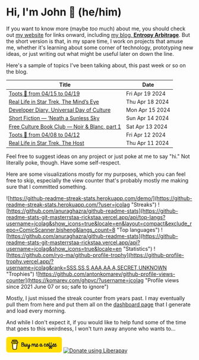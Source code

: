 # Hi, I'm John 👋 (he/him)

If you want to know more (maybe *too* much) about me, you should check out [my website](https://john.colagioia.net/) for links onward, including [my blog, **Entropy Arbitrage**](https://john.colagioia.net/blog).  But the short version is that, in my spare time, I work on projects that amuse me, whether it's learning about some corner of technology, prototyping new ideas, or just writing out what might be useful later on down the line.

Here's a sample of topics I've been talking about, this past week or so on the blog.

|Title|Date|
|-----|-------|
|[Toots 🦣 from 04/15 to 04/19](https://john.colagioia.net/blog/2024/04/19/week.html)|Fri Apr 19 2024|
|[Real Life in Star Trek, The Mind’s Eye](https://john.colagioia.net/blog/2024/04/18/mind-s-eye.html)|Thu Apr 18 2024|
|[Developer Diary, Universal Day of Culture](https://john.colagioia.net/blog/2024/04/15/culture.html)|Mon Apr 15 2024|
|[Short Fiction — ‘Neath a Sunless Sky](https://john.colagioia.net/blog/2024/04/14/sunless-sky.html)|Sun Apr 14 2024|
|[Free Culture Book Club — Noir &amp; Blanc, part 1](https://john.colagioia.net/blog/2024/04/13/noir-blanc-1.html)|Sat Apr 13 2024|
|[Toots 🦣 from 04/08 to 04/12](https://john.colagioia.net/blog/2024/04/12/week.html)|Fri Apr 12 2024|
|[Real Life in Star Trek, The Host](https://john.colagioia.net/blog/2024/04/11/host.html)|Thu Apr 11 2024|

Feel free to suggest ideas on any project or just poke at me to say "hi." Not literally poke, though. Have some self-respect.

Here are some visualizations mostly for my purposes, which you can feel free to skip, especially the view counter that's probably mostly me making sure that I committed something.

![https://github-readme-streak-stats.herokuapp.com/demo/](https://github-readme-streak-stats.herokuapp.com/?user=jcolag "Streaks")
![https://github.com/anuraghazra/github-readme-stats](https://github-readme-stats-git-masterrstaa-rickstaa.vercel.app/api/top-langs?username=jcolag&show_icons=true&locale=en&layout=compact&exclude_repo=ComicScanner,bisheng&langs_count=8 "Top languages")
![https://github.com/anuraghazra/github-readme-stats](https://github-readme-stats-git-masterrstaa-rickstaa.vercel.app/api?username=jcolag&show_icons=true&locale=en "Statistics")
![https://github.com/ryo-ma/github-profile-trophy](https://github-profile-trophy.vercel.app/?username=jcolag&rank=SSS,SS,S,AAA,AA,A,SECRET,UNKNOWN "Trophies")
![https://github.com/antonkomarev/github-profile-views-counter](https://komarev.com/ghpvc/?username=jcolag "Profile views since 2021 June 07 or so; safe to ignore")

Mostly, I just missed the streak counter from years past.  I may eventually pull them from here and put them all on the [dashboard page](https://github.com/jcolag/dash) that I generate and load every morning.

And while I don't expect it, if you would like to help fund some of the time that goes to this weirdness, I won't turn away anyone who wants to...

[<img src="images/default-yellow.png" alt="Buy Me a Coffee" width="150px"/>](https://www.buymeacoffee.com/jcolag)
<a href="https://liberapay.com/jcolag/donate"><img alt="Donate using Liberapay" src="https://liberapay.com/assets/widgets/donate.svg"></a>
